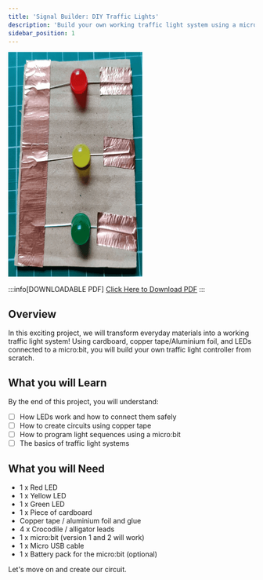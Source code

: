 ```yaml
---
title: 'Signal Builder: DIY Traffic Lights'
description: 'Build your own working traffic light system using a micro:bit, cardboard, sticky copper tape, and colored LEDs - then program it to change from red to amber to green just like real traffic lights on the street!'
sidebar_position: 1
---
```


![DIY Traffic Lights cover](./img/TLCircuit03.png)

:::info[DOWNLOADABLE PDF]
[Click Here to Download PDF](./DIYTrafficLights.pdf)
:::

## Overview

In this exciting project, we will transform everyday materials into a working traffic light system! Using cardboard, copper tape/Aluminium foil, and LEDs connected to a micro:bit, you will build your own traffic light controller from scratch.

## What you will Learn

By the end of this project, you will understand:

- [ ] How LEDs work and how to connect them safely
- [ ] How to create circuits using copper tape
- [ ] How to program light sequences using a micro:bit
- [ ] The basics of traffic light systems

## What you will Need

- 1 x Red LED
- 1 x Yellow LED
- 1 x Green LED
- 1 x Piece of cardboard
- Copper tape / aluminium foil and glue
- 4 x Crocodile / alligator leads
- 1 x micro:bit (version 1 and 2 will work)
- 1 x Micro USB cable
- 1 x Battery pack for the micro:bit (optional)

Let's move on and create our circuit.